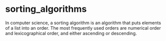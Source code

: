 # sorting_algorithms
In computer science, a sorting algorithm is an algorithm that puts elements of a list into an order. The most frequently used orders are numerical order and lexicographical order, and either ascending or descending.
